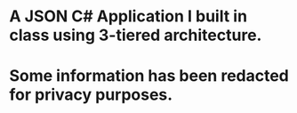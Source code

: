# A JSON C# Application I built in class using 3-tiered architecture.
# Some information has been redacted for privacy purposes.
